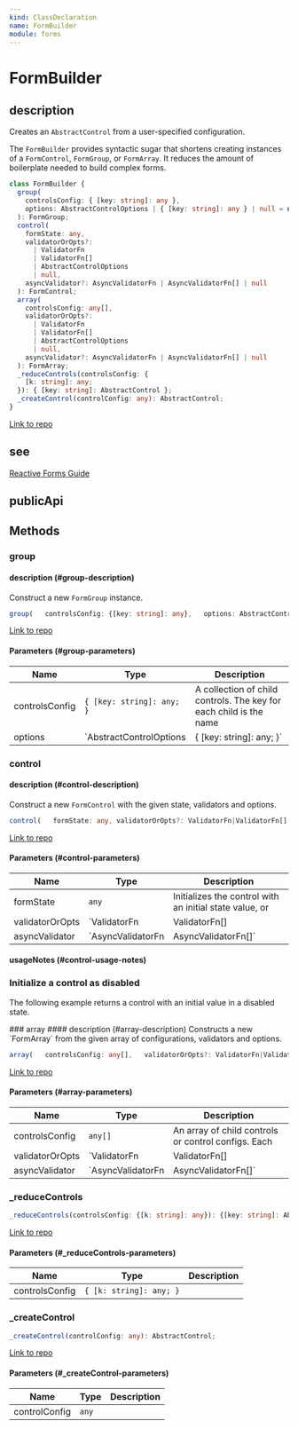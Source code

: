 ```yaml
---
kind: ClassDeclaration
name: FormBuilder
module: forms
---
```


# FormBuilder

## description

Creates an `AbstractControl` from a user-specified configuration.

The `FormBuilder` provides syntactic sugar that shortens creating instances of a `FormControl`,
`FormGroup`, or `FormArray`. It reduces the amount of boilerplate needed to build complex
forms.

```ts
class FormBuilder {
  group(
    controlsConfig: { [key: string]: any },
    options: AbstractControlOptions | { [key: string]: any } | null = null
  ): FormGroup;
  control(
    formState: any,
    validatorOrOpts?:
      | ValidatorFn
      | ValidatorFn[]
      | AbstractControlOptions
      | null,
    asyncValidator?: AsyncValidatorFn | AsyncValidatorFn[] | null
  ): FormControl;
  array(
    controlsConfig: any[],
    validatorOrOpts?:
      | ValidatorFn
      | ValidatorFn[]
      | AbstractControlOptions
      | null,
    asyncValidator?: AsyncValidatorFn | AsyncValidatorFn[] | null
  ): FormArray;
  _reduceControls(controlsConfig: {
    [k: string]: any;
  }): { [key: string]: AbstractControl };
  _createControl(controlConfig: any): AbstractControl;
}
```

[Link to repo](https://github.com/timdeschryver/angular/blob/master/packages/forms/src/form_builder.ts#L33-L157)

## see

[Reactive Forms Guide](/guide/reactive-forms)

## publicApi

## Methods

### group

#### description (#group-description)

Construct a new `FormGroup` instance.

```ts
group(   controlsConfig: {[key: string]: any},   options: AbstractControlOptions|{[key: string]: any}|null = null): FormGroup;
```

[Link to repo](https://github.com/timdeschryver/angular/blob/master/packages/forms/src/form_builder.ts#L56-L79)

#### Parameters (#group-parameters)

| Name           | Type                      | Description                                                        |
| -------------- | ------------------------- | ------------------------------------------------------------------ |
| controlsConfig | `{ [key: string]: any; }` | A collection of child controls. The key for each child is the name |
| options        | `AbstractControlOptions   | { [key: string]: any; }`                                           | Configuration options object for the `FormGroup`. The object can |

### control

#### description (#control-description)

Construct a new `FormControl` with the given state, validators and options.

```ts
control(   formState: any, validatorOrOpts?: ValidatorFn|ValidatorFn[]|AbstractControlOptions|null,   asyncValidator?: AsyncValidatorFn|AsyncValidatorFn[]|null): FormControl;
```

[Link to repo](https://github.com/timdeschryver/angular/blob/master/packages/forms/src/form_builder.ts#L104-L108)

#### Parameters (#control-parameters)

| Name            | Type              | Description                                             |
| --------------- | ----------------- | ------------------------------------------------------- |
| formState       | `any`             | Initializes the control with an initial state value, or |
| validatorOrOpts | `ValidatorFn      | ValidatorFn[]                                           | AbstractControlOptions` | A synchronous validator function, or an array of |
| asyncValidator  | `AsyncValidatorFn | AsyncValidatorFn[]`                                     | A single async validator or array of async validator |

#### usageNotes (#control-usage-notes)

### Initialize a control as disabled

The following example returns a control with an initial value in a disabled state.

<code-example path="forms/ts/formBuilder/form_builder_example.ts" region="disabled-control">
</code-example>
### array
#### description (#array-description)
Constructs a new `FormArray` from the given array of configurations,
validators and options.

```ts
array(   controlsConfig: any[],   validatorOrOpts?: ValidatorFn|ValidatorFn[]|AbstractControlOptions|null,   asyncValidator?: AsyncValidatorFn|AsyncValidatorFn[]|null): FormArray;
```

[Link to repo](https://github.com/timdeschryver/angular/blob/master/packages/forms/src/form_builder.ts#L124-L130)

#### Parameters (#array-parameters)

| Name            | Type              | Description                                         |
| --------------- | ----------------- | --------------------------------------------------- |
| controlsConfig  | `any[]`           | An array of child controls or control configs. Each |
| validatorOrOpts | `ValidatorFn      | ValidatorFn[]                                       | AbstractControlOptions` | A synchronous validator function, or an array of |
| asyncValidator  | `AsyncValidatorFn | AsyncValidatorFn[]`                                 | A single async validator or array of async validator |

### \_reduceControls

```ts
_reduceControls(controlsConfig: {[k: string]: any}): {[key: string]: AbstractControl};
```

[Link to repo](https://github.com/timdeschryver/angular/blob/master/packages/forms/src/form_builder.ts#L133-L139)

#### Parameters (#\_reduceControls-parameters)

| Name           | Type                    | Description |
| -------------- | ----------------------- | ----------- |
| controlsConfig | `{ [k: string]: any; }` |             |

### \_createControl

```ts
_createControl(controlConfig: any): AbstractControl;
```

[Link to repo](https://github.com/timdeschryver/angular/blob/master/packages/forms/src/form_builder.ts#L142-L156)

#### Parameters (#\_createControl-parameters)

| Name          | Type  | Description |
| ------------- | ----- | ----------- |
| controlConfig | `any` |             |
